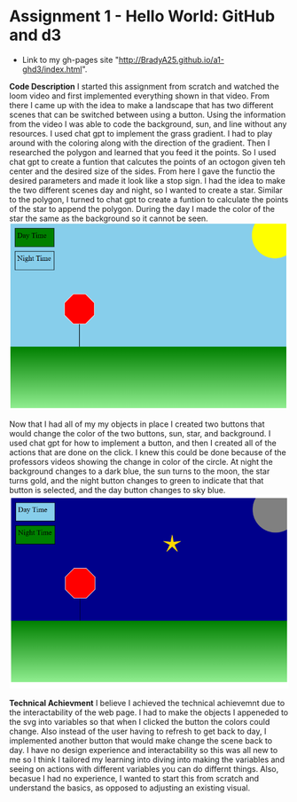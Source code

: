 Assignment 1 - Hello World: GitHub and d3  
===

- Link to my gh-pages site "http://BradyA25.github.io/a1-ghd3/index.html".


**Code Description**
I started this assignment from scratch and watched the loom video and first implemented everything shown in that video. From there I came up with the idea to make a landscape that has two different scenes that can be switched between using a button. Using the information from the video I was able to code the background, sun, and line without any resources. I used chat gpt to implement the grass gradient. I had to play around with the coloring along with the direction of the gradient. Then I researched the polygon and learned that you feed it the points. So I used chat gpt to create a funtion that calcutes the points of an octogon given teh center and the desired size of the sides. From here I gave the functio the desired parameters and made it look like a stop sign. I had the idea to make the two different scenes day and night, so I wanted to create a star. Similar to the polygon, I turned to chat gpt to create a funtion to calculate the points of the star to append the polygon. During the day I made the color of the star the same as the background so it cannot be seen. 
![Alt text](image.png)

Now that I had all of my my objects in place I created two buttons that would change the color of the two buttons, sun, star, and background. I used chat gpt for how to implement a button, and then I created all of the actions that are done on the click. I knew this could be done because of the professors videos showing the change in color of the circle. At night the background changes to a dark blue, the sun turns to the moon, the star turns gold, and the night button changes to green to indicate that that button is selected, and the day button changes to sky blue.
![Alt text](image-1.png)

**Technical Achievment**
I believe I achieved the technical achievemnt due to the interactability of the web page. I had to make the objects I appeneded to the svg into variables so that when I clicked the button the colors could change. Also instead of the user having to refresh to get back to day, I implemented another button that would make change the scene back to day. I have no design experience and interactability so this was all new to me so I think I tailored my learning into diving into making the variables and seeing on actions with different variables you can do differnt things. Also, becasue I had no experience, I wanted to start this from scratch and understand the basics, as opposed to adjusting an existing visual.

